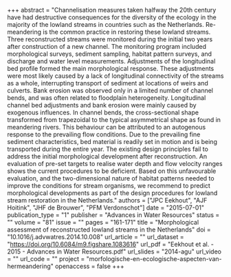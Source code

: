 +++
abstract = "Channelisation measures taken halfway the 20th century have had destructive consequences for the diversity of the ecology in the majority of the lowland streams in countries such as the Netherlands. Re-meandering is the common practice in restoring these lowland streams. Three reconstructed streams were monitored during the initial two years after construction of a new channel. The monitoring program included morphological surveys, sediment sampling, habitat pattern surveys, and discharge and water level measurements. Adjustments of the longitudinal bed profile formed the main morphological response. These adjustments were most likely caused by a lack of longitudinal connectivity of the streams as a whole, interrupting transport of sediment at locations of weirs and culverts. Bank erosion was observed only in a limited number of channel bends, and was often related to floodplain heterogeneity. Longitudinal channel bed adjustments and bank erosion were mainly caused by exogenous influences. In channel bends, the cross-sectional shape transformed from trapezoidal to the typical asymmetrical shape as found in meandering rivers. This behaviour can be attributed to an autogenous response to the prevailing flow conditions. Due to the prevailing fine sediment characteristics, bed material is readily set in motion and is being transported during the entire year. The existing design principles fail to address the initial morphological development after reconstruction. An evaluation of pre-set targets to realise water depth and flow velocity ranges shows the current procedures to be deficient. Based on this unfavourable evaluation, and the two-dimensional nature of habitat patterns needed to improve the conditions for stream organisms, we recommend to predict morphological developments as part of the design procedures for lowland stream restoration in the Netherlands."
authors = ["JPC Eekhout", "AJF Hoitink", "JHF de Brouwer", "PFM Verdonschot"]
date = "2015-07-01"
publication_type = "1"
publisher = "Advances in Water Resources"
status = ""
volume = "81"
issue = ""
pages = "161-171"
title = "Morphological assessment of reconstructed lowland streams in the Netherlands"
doi = "10.1016/j.advwatres.2014.10.008"
url_article = ""
url_dataset = "https://doi.org/10.6084/m9.figshare.1083616"
url_pdf = "Eekhout et al. - 2015 - Advances in Water Resources.pdf"
url_slides = "2014-agu"
url_video = ""
url_code = ""
project = "morfologische-en-ecologische-aspecten-van-hermeandering"
openaccess = false
+++

